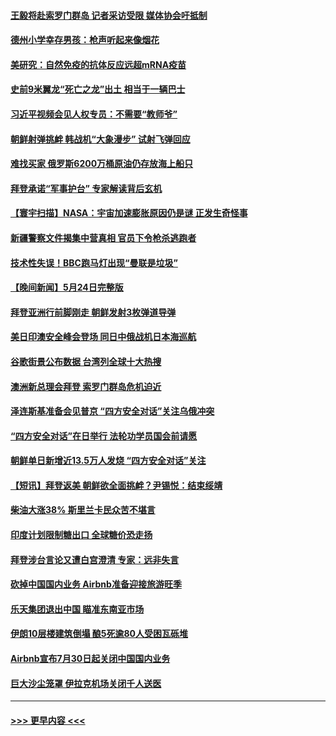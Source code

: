 #### [王毅将赴索罗门群岛 记者采访受限 媒体协会吁抵制](../pages/prog202/a103437914.md?t=05260001) 
#### [德州小学幸存男孩：枪声听起来像烟花](../pages/prog202/a103437919.md?t=05260001) 
#### [美研究：自然免疫的抗体反应远超mRNA疫苗](../pages/prog202/a103437926.md?t=05260001) 
#### [史前9米翼龙“死亡之龙”出土 相当于一辆巴士](../pages/prog202/a103437894.md?t=05260001) 
#### [习近平视频会见人权专员：不需要“教师爷”](../pages/prog202/a103437824.md?t=05260001) 
#### [朝鲜射弹挑衅 韩战机“大象漫步” 试射飞弹回应](../pages/prog202/a103437854.md?t=05260001) 
#### [难找买家 俄罗斯6200万桶原油仍存放海上船只](../pages/prog202/a103437804.md?t=05260001) 
#### [拜登承诺“军事护台” 专家解读背后玄机](../pages/prog202/a103437781.md?t=05260001) 
#### [【寰宇扫描】NASA：宇宙加速膨胀原因仍是谜 正发生奇怪事](../pages/prog202/a103437632.md?t=05260001) 
#### [新疆警察文件揭集中营真相 官员下令枪杀逃跑者](../pages/prog202/a103437683.md?t=05260001) 
#### [技术性失误！BBC跑马灯出现“曼联是垃圾”](../pages/prog202/a103437664.md?t=05260001) 
#### [【晚间新闻】5月24日完整版](../pages/prog202/a103437624.md?t=05260001) 
#### [拜登亚洲行前脚刚走 朝鲜发射3枚弹道导弹](../pages/prog202/a103437583.md?t=05260001) 
#### [美日印澳安全峰会登场 同日中俄战机日本海巡航](../pages/prog202/a103437504.md?t=05260001) 
#### [谷歌街景公布数据 台湾列全球十大热搜](../pages/prog202/a103437516.md?t=05260001) 
#### [澳洲新总理会拜登 索罗门群岛危机迫近](../pages/prog202/a103437333.md?t=05260001) 
#### [泽连斯基准备会见普京 “四方安全对话”关注乌俄冲突](../pages/prog202/a103437350.md?t=05260001) 
#### [“四方安全对话”在日举行 法轮功学员国会前请愿](../pages/prog202/a103437337.md?t=05260001) 
#### [朝鲜单日新增近13.5万人发烧 “四方安全对话”关注](../pages/prog202/a103437339.md?t=05260001) 
#### [【短讯】拜登返美 朝鲜欲全面挑衅？尹锡悦：结束绥靖](../pages/prog202/a103437341.md?t=05260001) 
#### [柴油大涨38% 斯里兰卡民众苦不堪言](../pages/prog202/a103437185.md?t=05260001) 
#### [印度计划限制糖出口 全球糖价恐走扬](../pages/prog202/a103437171.md?t=05260001) 
#### [拜登涉台言论又遭白宫澄清 专家：远非失言](../pages/prog202/a103437036.md?t=05260001) 
#### [砍掉中国国内业务 Airbnb准备迎接旅游旺季](../pages/prog202/a103437040.md?t=05260001) 
#### [乐天集团退出中国 瞄准东南亚市场](../pages/prog202/a103437045.md?t=05260001) 
#### [伊朗10层楼建筑倒塌 酿5死逾80人受困瓦砾堆](../pages/prog202/a103436896.md?t=05260001) 
#### [Airbnb宣布7月30日起关闭中国国内业务](../pages/prog202/a103436826.md?t=05260001) 
#### [巨大沙尘笼罩 伊拉克机场关闭千人送医](../pages/prog202/a103436870.md?t=05260001) 

----
#### [ >>> 更早内容 <<< ](../indexes/prog202-earlier.md)
